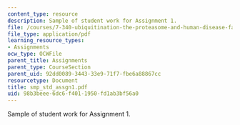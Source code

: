```yaml
---
content_type: resource
description: Sample of student work for Assignment 1.
file: /courses/7-340-ubiquitination-the-proteasome-and-human-disease-fall-2004/98b3beee6dc6f4011950fd1ab3bf56a0_smp_std_assgn1.pdf
file_type: application/pdf
learning_resource_types:
- Assignments
ocw_type: OCWFile
parent_title: Assignments
parent_type: CourseSection
parent_uid: 92dd0089-3443-33e9-71f7-fbe6a88867cc
resourcetype: Document
title: smp_std_assgn1.pdf
uid: 98b3beee-6dc6-f401-1950-fd1ab3bf56a0
---
```

Sample of student work for Assignment 1.

